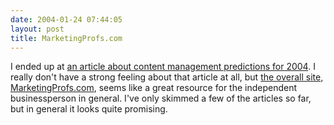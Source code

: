 ```yaml
---
date: 2004-01-24 07:44:05
layout: post
title: MarketingProfs.com
---
```


I ended up at [an article about content management predictions for 2004](http://www.marketingprofs.com/4/mcgovern22.asp). I really don't have a strong feeling about that article at all, but [the overall site, MarketingProfs.com](http://www.marketingprofs.com/), seems like a great resource for the independent businessperson in general. I've only skimmed a few of the articles so far, but in general it looks quite promising.
